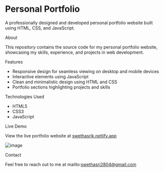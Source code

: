 # Personal Portfolio

A professionally designed and developed personal portfolio website built using HTML, CSS, and JavaScript.

About

This repository contains the source code for my personal portfolio website, showcasing my skills, experience, and projects in web development.


Features

- Responsive design for seamless viewing on desktop and mobile devices
- Interactive elements using JavaScript
- Clean and minimalistic design using HTML and CSS
- Portfolio sections highlighting projects and skills


Technologies Used

- HTML5
- CSS3
- JavaScript

Live Demo

View the live portfolio website at [swethasrik.netlify.app](https://swethasrik.netlify.app/)

![image](https://github.com/user-attachments/assets/55504fcd-f243-4d44-adbf-8cb0d55ab0b3)


Contact

Feel free to reach out to me at mailto:swethasri2804@gmail.com

